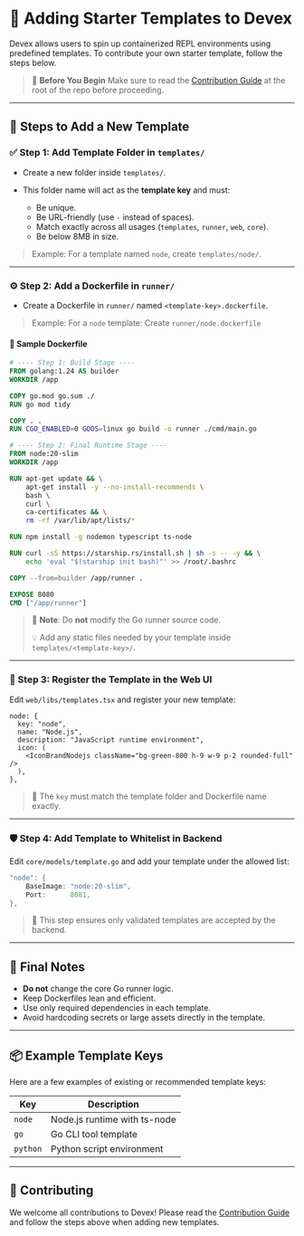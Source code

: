 # 🧩 Adding Starter Templates to Devex

Devex allows users to spin up containerized REPL environments using predefined templates. To contribute your own starter template, follow the steps below.

> 📄 **Before You Begin**
> Make sure to read the [Contribution Guide](./CONTRIBUTING.md) at the root of the repo before proceeding.

---

## 🚀 Steps to Add a New Template

### ✅ Step 1: Add Template Folder in `templates/`

* Create a new folder inside `templates/`.
* This folder name will act as the **template key** and must:

  * Be unique.
  * Be URL-friendly (use `-` instead of spaces).
  * Match exactly across all usages (`templates`, `runner`, `web`, `core`).
  * Be below 8MB in size.

> Example: For a template named `node`, create `templates/node/`.

---

### ⚙️ Step 2: Add a Dockerfile in `runner/`

* Create a Dockerfile in `runner/` named `<template-key>.dockerfile`.

> Example: For a `node` template:
> Create `runner/node.dockerfile`

#### 🔧 Sample Dockerfile

```Dockerfile
# ---- Step 1: Build Stage ----
FROM golang:1.24 AS builder
WORKDIR /app

COPY go.mod go.sum ./
RUN go mod tidy

COPY . .
RUN CGO_ENABLED=0 GOOS=linux go build -o runner ./cmd/main.go

# ---- Step 2: Final Runtime Stage ----
FROM node:20-slim
WORKDIR /app

RUN apt-get update && \
    apt-get install -y --no-install-recommends \
    bash \
    curl \
    ca-certificates && \
    rm -rf /var/lib/apt/lists/*

RUN npm install -g nodemon typescript ts-node

RUN curl -sS https://starship.rs/install.sh | sh -s -- -y && \
    echo 'eval "$(starship init bash)"' >> /root/.bashrc

COPY --from=builder /app/runner .

EXPOSE 8080
CMD ["/app/runner"]
```

> 🚫 **Note**: Do **not** modify the Go runner source code.
>
> 💡 Add any static files needed by your template inside `templates/<template-key>/`.

---

### 🧠 Step 3: Register the Template in the Web UI

Edit `web/libs/templates.tsx` and register your new template:

```tsx
node: {
  key: "node",
  name: "Node.js",
  description: "JavaScript runtime environment",
  icon: (
    <IconBrandNodejs className="bg-green-800 h-9 w-9 p-2 rounded-full" />
  ),
},
```

> 🧩 The `key` must match the template folder and Dockerfile name exactly.

---

### 🛡 Step 4: Add Template to Whitelist in Backend

Edit `core/models/template.go` and add your template under the allowed list:

```go
"node": {
	BaseImage: "node:20-slim",
	Port:      8081,
},
```

> 🔐 This step ensures only validated templates are accepted by the backend.

---

## 📝 Final Notes

* **Do not** change the core Go runner logic.
* Keep Dockerfiles lean and efficient.
* Use only required dependencies in each template.
* Avoid hardcoding secrets or large assets directly in the template.

---

## 📦 Example Template Keys

Here are a few examples of existing or recommended template keys:

| Key      | Description                  |
| -------- | ---------------------------- |
| `node`   | Node.js runtime with ts-node |
| `go`     | Go CLI tool template         |
| `python` | Python script environment    |

---

## 🙌 Contributing

We welcome all contributions to Devex! Please read the [Contribution Guide](./CONTRIBUTING.md) and follow the steps above when adding new templates.
